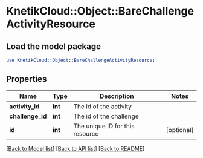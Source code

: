 # KnetikCloud::Object::BareChallengeActivityResource

## Load the model package
```perl
use KnetikCloud::Object::BareChallengeActivityResource;
```

## Properties
Name | Type | Description | Notes
------------ | ------------- | ------------- | -------------
**activity_id** | **int** | The id of the activity | 
**challenge_id** | **int** | The id of the challenge | 
**id** | **int** | The unique ID for this resource | [optional] 

[[Back to Model list]](../README.md#documentation-for-models) [[Back to API list]](../README.md#documentation-for-api-endpoints) [[Back to README]](../README.md)



